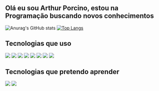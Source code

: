 ## Olá eu sou Arthur Porcino, estou na Programação buscando novos conhecimentos
![Anurag's GitHub stats](https://github-readme-stats.vercel.app/api?username=Arthuz2&show_icons=true&theme=tokyonight)
[![Top Langs](https://github-readme-stats.vercel.app/api/top-langs/?username=Arthuz2&layout=donut&theme=tokyonight)](https://github.com/anuraghazra/github-readme-stats)

 ## Tecnologias que uso
 
 <div>
  <img src="https://img.shields.io/badge/HTML5-E34F26?style=for-the-badge&logo=html5&logoColor=white" target="_blank">
  <img src="https://img.shields.io/badge/CSS3-1572B6?style=for-the-badge&logo=css3&logoColor=white" target="_blank">
  <img src="https://img.shields.io/badge/JavaScript-323330?style=for-the-badge&logo=javascript&logoColor=F7DF1E" target="_blank">
  <img src="https://img.shields.io/badge/PHP-777BB4?style=for-the-badge&logo=php&logoColor=white" target="_blank">
  <img src="https://img.shields.io/badge/symfony-%23000000.svg?style=for-the-badge&logo=symfony&logoColor=white" target="_blank">  
  <img src="https://img.shields.io/badge/MySQL-00000F?style=for-the-badge&logo=mysql&logoColor=white" target="_blank">
  <img src="https://img.shields.io/badge/React-20232A?style=for-the-badge&logo=react&logoColor=61DAFB" target="_blank">
  <img src="https://img.shields.io/badge/TypeScript-007ACC?style=for-the-badge&logo=typescript&logoColor=white" target="_blank">
 </div>

 ## Tecnologias que pretendo aprender

<div>
  <img src="https://img.shields.io/badge/React_Native-20232A?style=for-the-badge&logo=react&logoColor=61DAFB" target="_blank">
  <img src="https://img.shields.io/badge/Laravel-FF2D20?style=for-the-badge&logo=laravel&logoColor=white" target="_blank">
 </div>
